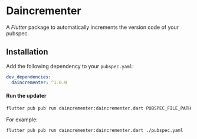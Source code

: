 # Daincrementer

A *Flutter* package to automatically increments the version code of your pubspec.

## Installation

Add the following dependency to your `pubspec.yaml`:

```yaml
dev_dependencies:
  daincrementer: ^1.0.0
```

#### Run the updater

```bash
flutter pub pub run daincrementer:daincrementer.dart PUBSPEC_FILE_PATH
```

For example:

```bash
flutter pub pub run daincrementer:daincrementer.dart ./pubspec.yaml
```